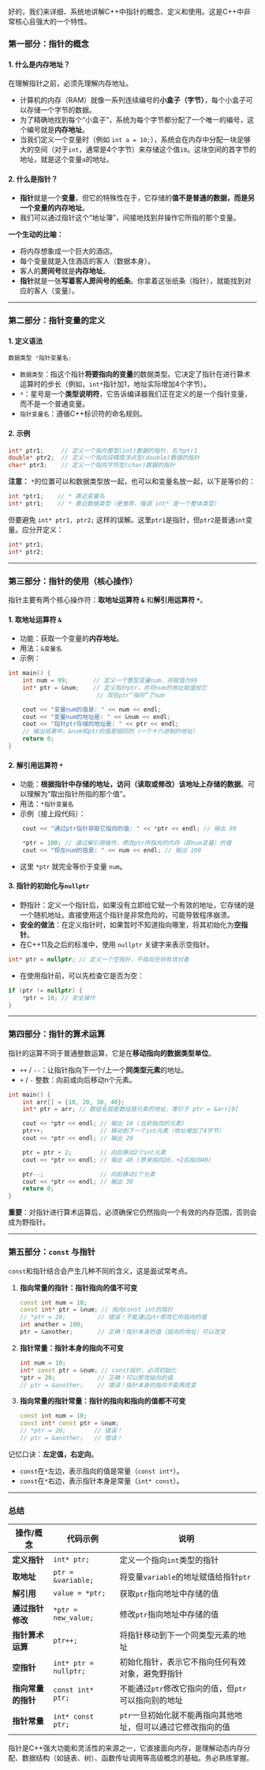 好的，我们来详细、系统地讲解C++中指针的概念、定义和使用。这是C++中非常核心且强大的一个特性。

### 第一部分：指针的概念

#### 1. 什么是内存地址？
在理解指针之前，必须先理解内存地址。
- 计算机的内存（RAM）就像一系列连续编号的**小盒子（字节）**，每个小盒子可以存储一个字节的数据。
- 为了精确地找到每个“小盒子”，系统为每个字节都分配了一个唯一的编号，这个编号就是**内存地址**。
- 当我们定义一个变量时（例如 `int a = 10;`），系统会在内存中分配一块足够大的空间（对于`int`，通常是4个字节）来存储这个值`10`。这块空间的首字节的地址，就是这个变量`a`的地址。

#### 2. 什么是指针？
- **指针**就是一个**变量**，但它的特殊性在于，它存储的**值不是普通的数据，而是另一个变量的内存地址**。
- 我们可以通过指针这个“地址簿”，间接地找到并操作它所指的那个变量。

**一个生动的比喻：**
- 将内存想象成一个巨大的酒店。
- 每个变量就是入住酒店的客人（数据本身）。
- 客人的**房间号**就是**内存地址**。
- **指针**就是一张**写着客人房间号的纸条**。你拿着这张纸条（指针），就能找到对应的客人（变量）。

---

### 第二部分：指针变量的定义

#### 1. 定义语法
```cpp
数据类型 *指针变量名;
```
- `数据类型`：指这个指针**将要指向的变量**的数据类型。它决定了指针在进行算术运算时的步长（例如，`int*`指针加1，地址实际增加4个字节）。
- `*`：星号是一个**类型说明符**，它告诉编译器我们正在定义的是一个指针变量，而不是一个普通变量。
- `指针变量名`：遵循C++标识符的命名规则。

#### 2. 示例
```cpp
int* ptr1;     // 定义一个指向整型(int)数据的指针，名为ptr1
double* ptr2;  // 定义一个指向双精度浮点型(double)数据的指针
char* ptr3;    // 定义一个指向字符型(char)数据的指针
```

**注意：** `*`的位置可以和数据类型放一起，也可以和变量名放一起，以下是等价的：
```cpp
int *ptr1;    // * 靠近变量名
int* ptr1;    // * 靠近数据类型（更推荐，强调`int*`是一个整体类型）
```
但要避免 `int* ptr1, ptr2;` 这样的误解。这里`ptr1`是指针，但`ptr2`是普通`int`变量。应分开定义：
```cpp
int* ptr1;
int* ptr2;
```

---

### 第三部分：指针的使用（核心操作）

指针主要有两个核心操作符：**取地址运算符 `&`** 和**解引用运算符 `*`**。

#### 1. 取地址运算符 `&`
- 功能：获取一个变量的**内存地址**。
- 用法：`&变量名`
- 示例：
```cpp
int main() {
    int num = 99;       // 定义一个整型变量num，并赋值为99
    int* ptr = &num;    // 定义指针ptr，并将num的地址赋值给它
                         // 现在ptr“指向”了num

    cout << "变量num的值是: " << num << endl;
    cout << "变量num的地址是: " << &num << endl;
    cout << "指针ptr存储的地址是: " << ptr << endl;
    // 输出结果中，&num和ptr的值是相同的（一个十六进制的地址）
    return 0;
}
```

#### 2. 解引用运算符 `*`
- 功能：**根据指针中存储的地址，访问（读取或修改）该地址上存储的数据**。可以理解为“取出指针所指的那个值”。
- 用法：`*指针变量名`
- 示例（接上段代码）：
```cpp
    cout << "通过ptr指针获取它指向的值: " << *ptr << endl; // 输出 99

    *ptr = 100; // 通过解引用操作，修改ptr所指向的内存（即num变量）的值
    cout << "现在num的值是: " << num << endl; // 输出 100
```
- 这里 `*ptr` 就完全等价于变量 `num`。

#### 3. 指针的初始化与`nullptr`
- 野指针：定义一个指针后，如果没有立即给它赋一个有效的地址，它存储的是一个随机地址。直接使用这个指针是非常危险的，可能导致程序崩溃。
- **安全的做法**：在定义指针时，如果暂时不知道指向哪里，将其初始化为**空指针**。
- 在C++11及之后的标准中，使用 `nullptr` 关键字来表示空指针。
```cpp
int* ptr = nullptr; // 定义一个空指针，不指向任何有效对象
```
- 在使用指针前，可以先检查它是否为空：
```cpp
if (ptr != nullptr) {
    *ptr = 10; // 安全操作
}
```

---

### 第四部分：指针的算术运算

指针的运算不同于普通整数运算，它是在**移动指向的数据类型单位**。

- `++` / `--`：让指针指向下一个/上一个**同类型元素**的地址。
- `+` / `-` 整数：向前或向后移动n个元素。

```cpp
int main() {
    int arr[] = {10, 20, 30, 40};
    int* ptr = arr; // 数组名就是数组首元素的地址，等价于 ptr = &arr[0]

    cout << *ptr << endl; // 输出 10 (当前指向的元素)
    ptr++;                // 移动到下一个int元素（地址增加了4字节）
    cout << *ptr << endl; // 输出 20

    ptr = ptr + 2;        // 向后移动2个int元素
    cout << *ptr << endl; // 输出 40 (原来指向20，+2后指向40)

    ptr--;                // 向前移动1个元素
    cout << *ptr << endl; // 输出 30
    return 0;
}
```
**重要**：对指针进行算术运算后，必须确保它仍然指向一个有效的内存范围，否则会成为野指针。

---

### 第五部分：`const` 与指针

`const`和指针结合会产生几种不同的含义，这是面试常考点。

1.  **指向常量的指针：指针指向的值不可变**
    ```cpp
    const int num = 10;
    const int* ptr = &num; // 指向const int的指针
    // *ptr = 20;         // 错误！不能通过ptr修改它所指向的值
    int another = 100;
    ptr = &another;       // 正确！指针本身的值（指向的地址）可以改变
    ```

2.  **指针常量：指针本身的指向不可变**
    ```cpp
    int num = 10;
    int* const ptr = &num; // const指针，必须初始化
    *ptr = 20;            // 正确！可以修改指向的值
    // ptr = &another;    // 错误！指针本身的指向不能再改变
    ```

3.  **指向常量的指针常量：指针的指向和指向的值都不可变**
    ```cpp
    const int num = 10;
    const int* const ptr = &num;
    // *ptr = 20;        // 错误！
    // ptr = &another;   // 错误！
    ```

记忆口诀：**左定值，右定向**。
- `const`在`*`左边，表示指向的值是常量（`const int*`）。
- `const`在`*`右边，表示指针本身是常量（`int* const`）。

---

### 总结

| 操作/概念          | 代码示例              | 说明                                                         |
| ------------------ | --------------------- | ------------------------------------------------------------ |
| **定义指针**       | `int* ptr;`           | 定义一个指向`int`类型的指针                                  |
| **取地址**         | `ptr = &variable;`    | 将变量`variable`的地址赋值给指针`ptr`                        |
| **解引用**         | `value = *ptr;`       | 获取`ptr`指向地址中存储的值                                  |
| **通过指针修改**   | `*ptr = new_value;`   | 修改`ptr`指向地址中存储的值                                  |
| **指针算术运算**   | `ptr++;`              | 将指针移动到下一个同类型元素的地址                           |
| **空指针**         | `int* ptr = nullptr;` | 初始化指针，表示它不指向任何有效对象，避免野指针             |
| **指向常量的指针** | `const int* ptr;`     | 不能通过`ptr`修改它指向的值，但`ptr`可以指向别的地址         |
| **指针常量**       | `int* const ptr;`     | `ptr`一旦初始化就不能再指向其他地址，但可以通过它修改指向的值 |

指针是C++强大功能和灵活性的来源之一，它直接面向内存，是理解动态内存分配、数据结构（如链表、树）、函数传址调用等高级概念的基础。务必熟练掌握。